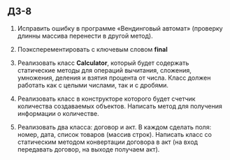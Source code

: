 ## ДЗ-8
      
  
1. Исправить ошибку в программе «Вендинговый автомат» (проверку длинны массива перенести в другой метод).

2. Поэксперементировать с ключевым словом **final**

3. Реализовать класс **Calculator**, который будет содержать статические методы для операций вычитания, сложения, умножения, деления и взятия процента от числа. Класс должен работать как с целыми числами, так и с дробями.

4. Реализовать класс в конструкторе которого будет счетчик количества создаваемых объектов. Написать метод для получения информации о количестве.

5. Реализовать два класса: договор и акт. В каждом сделать поля: номер, дата, список товаров (массив строк). Написать класс со статическим методом конвертации договора в акт (на вход передавать договор, на выходе получаем акт).


